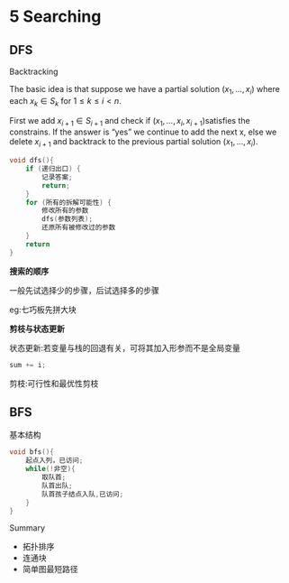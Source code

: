 # 5 Searching
## DFS

Backtracking 

The basic idea is that suppose we have a partial solution $(x_1, ... , x_i )$ where each $x_k\in S_k$ for  $1\leq k\leq i<n$.   

First we add  $x_{i+1} \in S_{i+1}$ and check if $(x_1, ... , x_i,x_{i+1})$satisfies the constrains.  If the answer is “yes” we continue to add the next x, else we delete $x_{i+1}$ and backtrack to the previous partial solution $(x_1, ... , x_i )$.

```cpp
void dfs(){
	if (递归出口) {
		记录答案;
		return;
	}
	for (所有的拆解可能性) {
		修改所有的参数
		dfs(参数列表);
		还原所有被修改过的参数
	}
	return 
}
```

**搜索的顺序**

一般先试选择少的步骤，后试选择多的步骤

eg:七巧板先拼大块

**剪枝与状态更新**

状态更新:若变量与栈的回退有关，可将其加入形参而不是全局变量

```cpp
sum += i;
```

剪枝:可行性和最优性剪枝

## BFS

基本结构
```cpp
void bfs(){
	起点入列，已访问;
	while(!非空){
		取队首;
		队首出队;
		队首孩子结点入队,已访问;
	}
}
```

Summary
- 拓扑排序
- 连通块
- 简单图最短路径